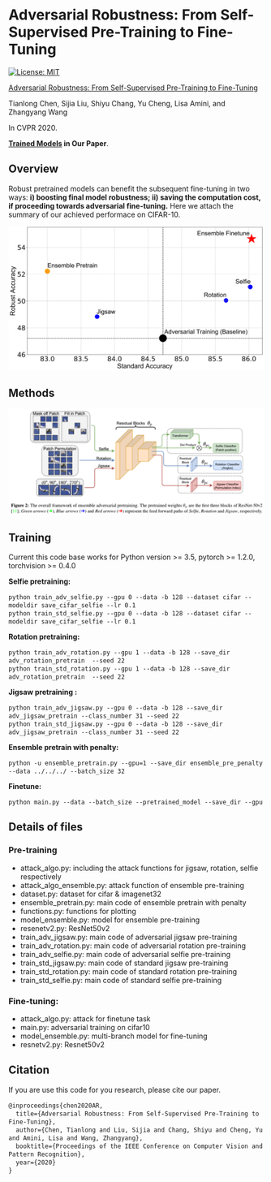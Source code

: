 # Adversarial Robustness: From Self-Supervised Pre-Training to Fine-Tuning

[![License: MIT](https://img.shields.io/badge/License-MIT-green.svg)](https://opensource.org/licenses/MIT)

[Adversarial Robustness: From Self-Supervised Pre-Training to Fine-Tuning]()

Tianlong Chen, Sijia Liu, Shiyu Chang, Yu Cheng, Lisa Amini, and Zhangyang Wang

In CVPR 2020.

**[Trained Models](https://drive.google.com/drive/folders/18oY4mcK0qkcT5jzsRb-1A9R3Rzz5dEr8?usp=sharing) in Our Paper**. 

## Overview

Robust pretrained models can benefit the subsequent fine-tuning in two ways: **i) boosting final model robustness; ii) saving the computation cost, if proceeding towards adversarial fine-tuning.** Here we attach the summary of our achieved performace on CIFAR-10.

![](./doc_imgs/intro.png)

## Methods

![](./doc_imgs/method.png)

## Training

Current this code base works for Python version >= 3.5, pytorch >= 1.2.0, torchvision >= 0.4.0

**Selfie pretraining:**

```shell
python train_adv_selfie.py --gpu 0 --data -b 128 --dataset cifar --modeldir save_cifar_selfie --lr 0.1
python train_std_selfie.py --gpu 0 --data -b 128 --dataset cifar --modeldir save_cifar_selfie --lr 0.1
```

**Rotation pretraining:**

```shell
python train_adv_rotation.py --gpu 1 --data -b 128 --save_dir adv_rotation_pretrain  --seed 22 
python train_std_rotation.py --gpu 1 --data -b 128 --save_dir adv_rotation_pretrain  --seed 22 
```

**Jigsaw pretraining :**

```shell
python train_adv_jigsaw.py --gpu 0 --data -b 128 --save_dir adv_jigsaw_pretrain --class_number 31 --seed 22 
python train_std_jigsaw.py --gpu 0 --data -b 128 --save_dir adv_jigsaw_pretrain --class_number 31 --seed 22 
```

**Ensemble pretrain with penalty:**

```shell
python -u ensemble_pretrain.py --gpu=1 --save_dir ensemble_pre_penalty --data ../../../ --batch_size 32
```

**Finetune:**

```shell
python main.py --data --batch_size --pretrained_model --save_dir --gpu
```

## Details of files

### Pre-training

- attack_algo.py: including the attack functions for jigsaw, rotation, selfie respectively
- attack_algo_ensemble.py: attack function of ensemble pre-training
- dataset.py: dataset for cifar & imagenet32
- ensemble_pretrain.py: main code of ensemble pretrain with penalty
- functions.py: functions for plotting
- model_ensemble.py: model for ensemble pre-training
- resenetv2.py: ResNet50v2
- train_adv_jigsaw.py: main code of  adversarial jigsaw pre-training
- train_adv_rotation.py: main code of adversarial rotation pre-training
- train_adv_selfie.py: main code of adversarial selfie pre-training
- train_std_jigsaw.py: main code of  standard jigsaw pre-training
- train_std_rotation.py: main code of standard rotation pre-training
- train_std_selfie.py: main code of standard selfie pre-training

### Fine-tuning:

- attack_algo.py: attack for finetune task
- main.py: adversarial training on cifar10
- model_ensemble.py: multi-branch model for fine-tuning
- resnetv2.py:  Resnet50v2

## Citation

If you are use this code for you research, please cite our paper.

```
@inproceedings{chen2020AR,
  title={Adversarial Robustness: From Self-Supervised Pre-Training to Fine-Tuning},
  author={Chen, Tianlong and Liu, Sijia and Chang, Shiyu and Cheng, Yu and Amini, Lisa and Wang, Zhangyang},
  booktitle={Proceedings of the IEEE Conference on Computer Vision and Pattern Recognition},
  year={2020}
}
```
